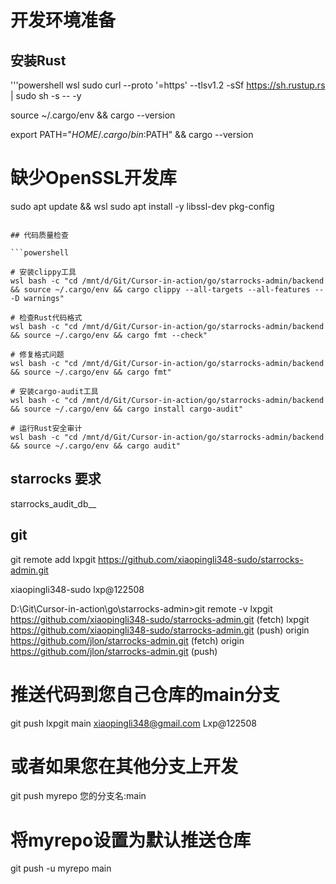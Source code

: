 # 开发环境准备

## 安装Rust
'''powershell
wsl
sudo curl --proto '=https' --tlsv1.2 -sSf https://sh.rustup.rs | sudo sh -s -- -y

source ~/.cargo/env && cargo --version

export PATH="$HOME/.cargo/bin:$PATH" && cargo --version

# 缺少OpenSSL开发库
sudo apt update && wsl sudo apt install -y libssl-dev pkg-config
```

## 代码质量检查

```powershell

# 安装clippy工具
wsl bash -c "cd /mnt/d/Git/Cursor-in-action/go/starrocks-admin/backend && source ~/.cargo/env && cargo clippy --all-targets --all-features -- -D warnings"

# 检查Rust代码格式
wsl bash -c "cd /mnt/d/Git/Cursor-in-action/go/starrocks-admin/backend && source ~/.cargo/env && cargo fmt --check"

# 修复格式问题
wsl bash -c "cd /mnt/d/Git/Cursor-in-action/go/starrocks-admin/backend && source ~/.cargo/env && cargo fmt"

# 安装cargo-audit工具
wsl bash -c "cd /mnt/d/Git/Cursor-in-action/go/starrocks-admin/backend && source ~/.cargo/env && cargo install cargo-audit"

# 运行Rust安全审计
wsl bash -c "cd /mnt/d/Git/Cursor-in-action/go/starrocks-admin/backend && source ~/.cargo/env && cargo audit"

```

## starrocks 要求
starrocks_audit_db__


## git 

git remote add lxpgit https://github.com/xiaopingli348-sudo/starrocks-admin.git

xiaopingli348-sudo lxp@122508

D:\Git\Cursor-in-action\go\starrocks-admin>git remote -v
lxpgit  https://github.com/xiaopingli348-sudo/starrocks-admin.git (fetch)
lxpgit  https://github.com/xiaopingli348-sudo/starrocks-admin.git (push)
origin  https://github.com/jlon/starrocks-admin.git (fetch)
origin  https://github.com/jlon/starrocks-admin.git (push)


# 推送代码到您自己仓库的main分支
git push lxpgit main
xiaopingli348@gmail.com Lxp@122508

# 或者如果您在其他分支上开发
git push myrepo 您的分支名:main

# 将myrepo设置为默认推送仓库
git push -u myrepo main



